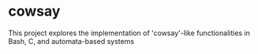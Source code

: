 # cowsay
This project explores the implementation of 'cowsay'-like functionalities in Bash, C, and automata-based systems
